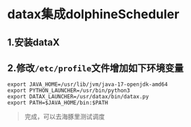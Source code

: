 # datax集成dolphineScheduler

## 1.安装dataX

## 2.修改`/etc/profile`文件增加如下环境变量
```
export JAVA_HOME=/usr/lib/jvm/java-17-openjdk-amd64
export PYTHON_LAUNCHER=/usr/bin/python3
export DATAX_LAUNCHER=/usr/datax/bin/datax.py
export PATH=$JAVA_HOME/bin:$PATH
```
> 完成，可以去海豚里测试调度